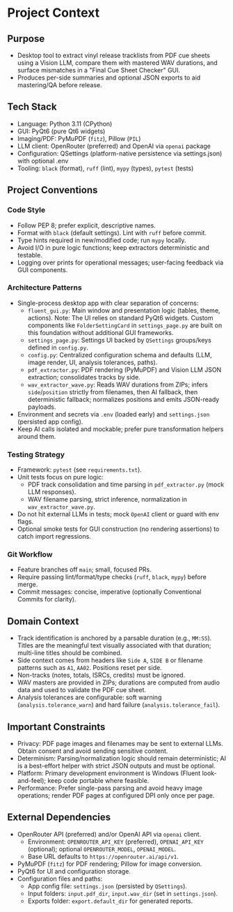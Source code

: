 # Project Context

## Purpose
- Desktop tool to extract vinyl release tracklists from PDF cue sheets using a Vision LLM, compare them with mastered WAV durations, and surface mismatches in a "Final Cue Sheet Checker" GUI.
- Produces per-side summaries and optional JSON exports to aid mastering/QA before release.

## Tech Stack
- Language: Python 3.11 (CPython)
- GUI: PyQt6 (pure Qt6 widgets)
- Imaging/PDF: PyMuPDF (`fitz`), Pillow (`PIL`)
- LLM client: OpenRouter (preferred) and OpenAI via `openai` package
- Configuration: QSettings (platform-native persistence via settings.json) with optional .env
- Tooling: `black` (format), `ruff` (lint), `mypy` (types), `pytest` (tests)

## Project Conventions

### Code Style
- Follow PEP 8; prefer explicit, descriptive names.
- Format with `black` (default settings). Lint with `ruff` before commit.
- Type hints required in new/modified code; run `mypy` locally.
- Avoid I/O in pure logic functions; keep extractors deterministic and testable.
- Logging over prints for operational messages; user-facing feedback via GUI components.

### Architecture Patterns
- Single-process desktop app with clear separation of concerns:
  - `fluent_gui.py`: Main window and presentation logic (tables, theme, actions).
  Note: The UI relies on standard PyQt6 widgets. Custom components like `FolderSettingCard` in `settings_page.py` are built on this foundation without additional GUI frameworks.
  - `settings_page.py`: Settings UI backed by `QSettings` groups/keys defined in `config.py`.
  - `config.py`: Centralized configuration schema and defaults (LLM, image render, UI, analysis tolerances, paths).
  - `pdf_extractor.py`: PDF rendering (PyMuPDF) and Vision LLM JSON extraction; consolidates tracks by side.
  - `wav_extractor_wave.py`: Reads WAV durations from ZIPs; infers `side`/`position` strictly from filenames, then AI fallback, then deterministic fallback; normalizes positions and emits JSON-ready payloads.
- Environment and secrets via `.env` (loaded early) and `settings.json` (persisted app config).
- Keep AI calls isolated and mockable; prefer pure transformation helpers around them.

### Testing Strategy
- Framework: `pytest` (see `requirements.txt`).
- Unit tests focus on pure logic:
  - PDF track consolidation and time parsing in `pdf_extractor.py` (mock LLM responses).
  - WAV filename parsing, strict inference, normalization in `wav_extractor_wave.py`.
- Do not hit external LLMs in tests; mock `OpenAI` client or guard with env flags.
- Optional smoke tests for GUI construction (no rendering assertions) to catch import regressions.

### Git Workflow
- Feature branches off `main`; small, focused PRs.
- Require passing lint/format/type checks (`ruff`, `black`, `mypy`) before merge.
- Commit messages: concise, imperative (optionally Conventional Commits for clarity).

## Domain Context
- Track identification is anchored by a parsable duration (e.g., `MM:SS`). Titles are the meaningful text visually associated with that duration; multi-line titles should be combined.
- Side context comes from headers like `Side A`, `SIDE B` or filename patterns such as `A1`, `AA02`. Positions reset per side.
- Non-tracks (notes, totals, ISRCs, credits) must be ignored.
- WAV masters are provided in ZIPs; durations are computed from audio data and used to validate the PDF cue sheet.
- Analysis tolerances are configurable: soft warning (`analysis.tolerance_warn`) and hard failure (`analysis.tolerance_fail`).

## Important Constraints
- Privacy: PDF page images and filenames may be sent to external LLMs. Obtain consent and avoid sending sensitive content.
- Determinism: Parsing/normalization logic should remain deterministic; AI is a best-effort helper with strict JSON outputs and must be optional.
- Platform: Primary development environment is Windows (Fluent look-and-feel); keep code portable where feasible.
- Performance: Prefer single-pass parsing and avoid heavy image operations; render PDF pages at configured DPI only once per page.

## External Dependencies
- OpenRouter API (preferred) and/or OpenAI API via `openai` client.
  - Environment: `OPENROUTER_API_KEY` (preferred), `OPENAI_API_KEY` (optional); optional `OPENROUTER_MODEL`, `OPENAI_MODEL`.
  - Base URL defaults to `https://openrouter.ai/api/v1`.
- PyMuPDF (`fitz`) for PDF rendering; Pillow for image conversion.
- PyQt6 for UI and configuration storage.
- Configuration files and paths:
  - App config file: `settings.json` (persisted by `QSettings`).
  - Input folders: `input.pdf_dir`, `input.wav_dir` (set in `settings.json`).
  - Exports folder: `export.default_dir` for generated reports.
